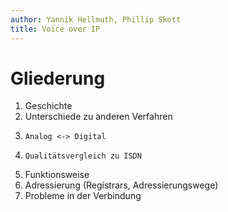 ```yaml
---
author: Yannik Hellmuth, Phillip Skott
title: Voice over IP
---
```


Gliederung
==========

1. Geschichte
2. Unterschiede zu anderen Verfahren
3.     Analog <-> Digital
3.     Qualitätsvergleich zu ISDN
3. Funktionsweise
3. Adressierung (Registrars, Adressierungswege)
3. Probleme in der Verbindung

